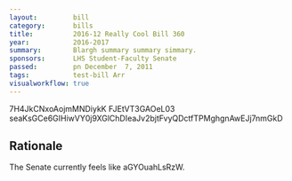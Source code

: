 ```yaml
---
layout:         bill
category:       bills
title:          2016-12 Really Cool Bill 360
year:           2016-2017
summary:        Blargh summary summary simmary.
sponsors:       LHS Student-Faculty Senate
passed:         pn December  7, 2011
tags:           test-bill Arr
visualworkflow: true
---
```



7H4JkCNxoAojmMNDiykK FJEtVT3GAOeL03 seaKsGCe6GIHiwVY0j9XGlChDIeaJv2bjtFvyQDctfTPMghgnAwEJj7nmGkD 




Rationale
---------
The Senate currently feels like aGYOuahLsRzW.
